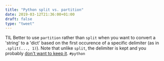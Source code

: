 ```yaml
---
title: "Python split vs. partition"
date: 2019-03-12T21:36:00+01:00
draft: false
type: "tweet"
---
```


TIL Better to use `partition` rather than `split` when you want to convert a 'string' to a 'dict' based on the first occurence of a specific delimiter (as in `.split(..., 1)`). Note that unlike `split`, the delimiter is kept and you probably [don't want to keep it](https://stackoverflow.com/a/21568360). `#python`
